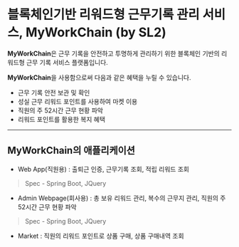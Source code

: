 # 블록체인기반 리워드형 근무기록 관리 서비스, MyWorkChain (by SL2)

**MyWorkChain**은 근무 기록을 안전하고 투명하게 관리하기 위한 블록체인 기반의 리워드형 근무 기록 서비스 플랫폼입니다.

**MyWorkChain**을 사용함으로써 다음과 같은 혜택을 누릴 수 있습니다.

- 근무 기록 안전 보관 및 확인
- 성실 근무 리워드 포인트를  사용하여 마켓 이용
- 직원의 주 52시간 근무 현황 파악
- 리워드 포인트를 활용한 복지 혜택

---

## MyWorkChain의 애플리케이션

 - Web App(직원용) : 출퇴근 인증, 근무기록 조회, 적립 리워드 조회
 > Spec - Spring Boot, JQuery

 - Admin Webpage(회사용) : 총 보유 리워드 관리, 복수의 근무지 관리, 직원의 주 52시간 근무 현황 파악
 > Spec - Spring Boot, JQuery

 - Market : 직원의 리워드 포인트로 상품 구매, 상품 구매내역 조회